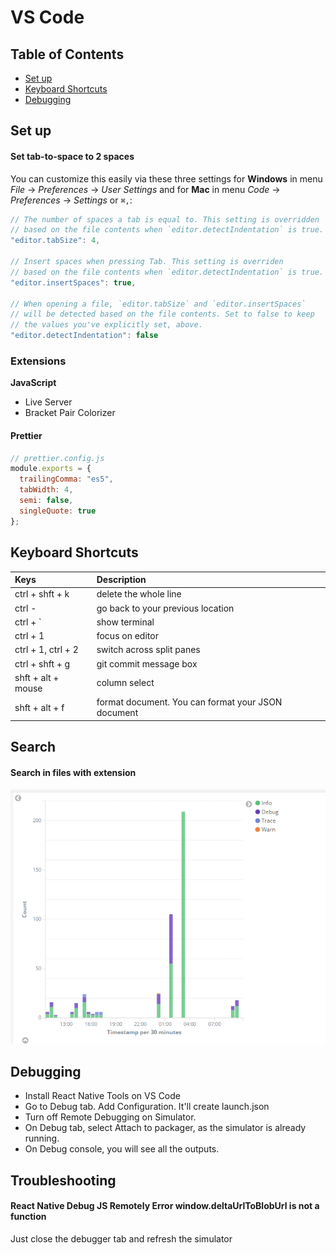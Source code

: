 # VS Code

## Table of Contents

* [Set up](vs-code.md#table-of-contents)
* [Keyboard Shortcuts](vs-code.md#keyboard-shortcuts)
* [Debugging](vs-code.md#debugging)

## Set up

#### Set tab-to-space to 2 spaces

 You can customize this easily via these three settings for **Windows** in menu _File_ → _Preferences_ → _User Settings_ and for **Mac** in menu _Code_ → _Preferences_ → _Settings_ or `⌘,`:

```javascript
// The number of spaces a tab is equal to. This setting is overridden
// based on the file contents when `editor.detectIndentation` is true.
"editor.tabSize": 4,

// Insert spaces when pressing Tab. This setting is overriden
// based on the file contents when `editor.detectIndentation` is true.
"editor.insertSpaces": true,

// When opening a file, `editor.tabSize` and `editor.insertSpaces`
// will be detected based on the file contents. Set to false to keep
// the values you've explicitly set, above.
"editor.detectIndentation": false
```

### Extensions

**JavaScript**

* Live Server
* Bracket Pair Colorizer

#### Prettier

```javascript
// prettier.config.js
module.exports = {
  trailingComma: "es5",
  tabWidth: 4,
  semi: false,
  singleQuote: true
};
```

## Keyboard Shortcuts

| Keys | Description |
| :--- | :--- |
| ctrl + shft + k | delete the whole line |
| ctrl - | go back to your previous location |
| ctrl + \` | show terminal |
| ctrl + 1 | focus on editor |
| ctrl + 1, ctrl + 2 | switch across split panes |
| ctrl + shft + g | git commit message box |
| shft + alt + mouse | column select |
| shft + alt + f | format document. You can format your JSON document |

## Search

#### Search in files with extension

![](../.gitbook/assets/image%20%2814%29.png)



## Debugging

* Install React Native Tools on VS Code
* Go to Debug tab. Add Configuration. It'll create launch.json
* Turn off Remote Debugging on Simulator. 
* On Debug tab, select Attach to packager, as the simulator is already running. 
* On Debug console, you will see all the outputs.

## Troubleshooting

#### React Native Debug JS Remotely Error window.deltaUrlToBlobUrl is not a function

Just close the debugger tab and refresh the simulator

